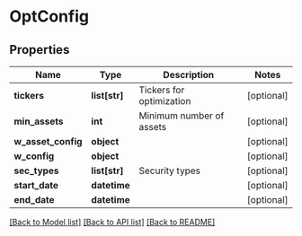 # OptConfig

## Properties
Name | Type | Description | Notes
------------ | ------------- | ------------- | -------------
**tickers** | **list[str]** | Tickers for optimization | [optional] 
**min_assets** | **int** | Minimum number of assets | [optional] 
**w_asset_config** | **object** |  | [optional] 
**w_config** | **object** |  | [optional] 
**sec_types** | **list[str]** | Security types | [optional] 
**start_date** | **datetime** |  | [optional] 
**end_date** | **datetime** |  | [optional] 

[[Back to Model list]](../README.md#documentation-for-models) [[Back to API list]](../README.md#documentation-for-api-endpoints) [[Back to README]](../README.md)


